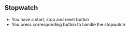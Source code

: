 ## Stopwatch

- You have a start, stop and reset button
- You press corresponding button to handle the stopwatch
